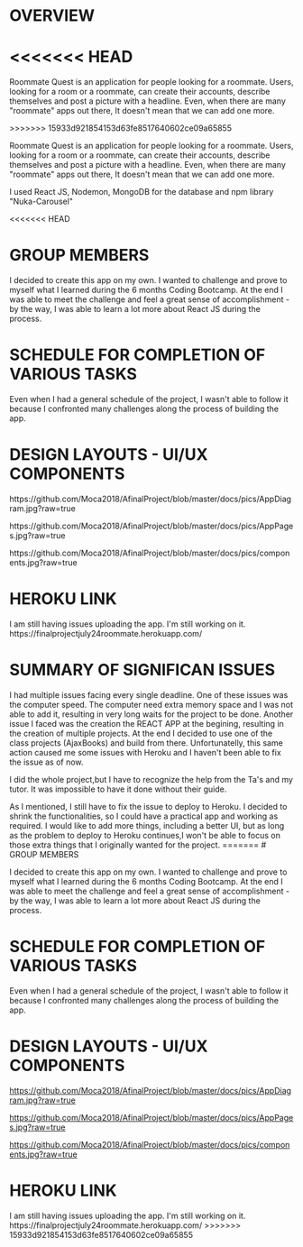 # OVERVIEW
<<<<<<< HEAD
=======
<p>Roommate Quest is an application for people looking for a roommate.  Users, looking for a room or a roommate, can create their accounts, describe themselves and post a picture with a headline.
Even, when there are many "roommate" apps out there, It doesn't mean that we can add one more.
</p>
>>>>>>> 15933d921854153d63fe8517640602ce09a65855
<p>
Roommate Quest is an application for people looking for a roommate. Users, looking for a room or a roommate, can create their accounts, describe themselves and post a picture with a headline. Even, when there are many "roommate" apps out there, It doesn't mean that we can add one more.

I used React JS, Nodemon, MongoDB for the database and npm library "Nuka-Carousel"
</p>

<<<<<<< HEAD

# GROUP MEMBERS
<p>
I decided to create this app on my own. I wanted to challenge and prove to myself what I learned during the 6 months Coding Bootcamp. At the end I was able to meet the challenge and feel a great sense of accomplishment - by the way, I was able to learn a lot more about React JS during the process.
</p>


# SCHEDULE FOR COMPLETION OF VARIOUS TASKS
<p>
Even when I had a general schedule of the project, I wasn't able to follow it because I confronted many challenges along the process of building the app.
</p>


# DESIGN LAYOUTS - UI/UX COMPONENTS
<p>
https://github.com/Moca2018/AfinalProject/blob/master/docs/pics/AppDiagram.jpg?raw=true
</p>


<p>
https://github.com/Moca2018/AfinalProject/blob/master/docs/pics/AppPages.jpg?raw=true
</p>

<p>
https://github.com/Moca2018/AfinalProject/blob/master/docs/pics/components.jpg?raw=true
</p>


# HEROKU LINK
<p>
I am still having issues uploading the app. I'm still working on it. https://finalprojectjuly24roommate.herokuapp.com/
</p>



# SUMMARY OF SIGNIFICAN ISSUES
<p>
I had multiple issues facing every single deadline. One of these issues was the computer speed. The computer need extra memory space and I was not able to add it, resulting in very long waits for the project to be done. Another issue I faced was the creation the REACT APP at the begining, resulting in the creation of multiple projects. At the end I decided to use one of the class projects (AjaxBooks) and build from there. Unfortunatelly, this same action caused me some issues with Heroku and I haven't been able to fix the issue as of now.
</p>

<p>
I did the whole project,but I have to recognize the help from the Ta's and my tutor. It was impossible to have it done without their guide. 
</p>

<p>
As I mentioned, I still have to fix the issue to deploy to Heroku. I decided to shrink the functionalities, so I could have a practical app and working as required. I would like to add more things, including a better UI, but as long as the problem to deploy to Heroku continues,I won't be able to focus on those extra things that I originally wanted for the project.
=======
# GROUP MEMBERS
<p> I decided to create this app on my own. I wanted to challenge and prove to myself what I learned during the 6 months Coding Bootcamp. At the end I was able to meet the challenge and feel a great sense of accomplishment - by the way, I was able to learn a lot more about React JS during the process.
</p>

# SCHEDULE FOR COMPLETION OF VARIOUS TASKS
<p> Even when I had a general schedule of the project, I wasn't able to follow it because I confronted many challenges along the process of building the app. 
</p>

# DESIGN LAYOUTS - UI/UX COMPONENTS 
https://github.com/Moca2018/AfinalProject/blob/master/docs/pics/AppDiagram.jpg?raw=true

https://github.com/Moca2018/AfinalProject/blob/master/docs/pics/AppPages.jpg?raw=true

https://github.com/Moca2018/AfinalProject/blob/master/docs/pics/components.jpg?raw=true

# HEROKU LINK 
<p> I am still having issues uploading the app. I'm still working on it.
  https://finalprojectjuly24roommate.herokuapp.com/
>>>>>>> 15933d921854153d63fe8517640602ce09a65855
</p>
